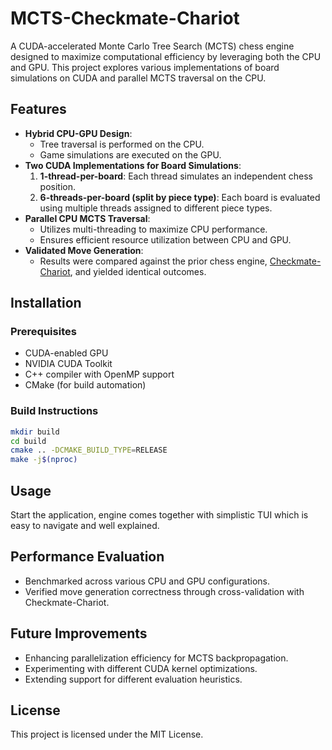 # MCTS-Checkmate-Chariot

A CUDA-accelerated Monte Carlo Tree Search (MCTS) chess engine designed to maximize computational efficiency by leveraging both the CPU and GPU. This project explores various implementations of board simulations on CUDA and parallel MCTS traversal on the CPU.

## Features
- **Hybrid CPU-GPU Design**: 
  - Tree traversal is performed on the CPU.
  - Game simulations are executed on the GPU.
- **Two CUDA Implementations for Board Simulations**:
  1. **1-thread-per-board**: Each thread simulates an independent chess position.
  2. **6-threads-per-board (split by piece type)**: Each board is evaluated using multiple threads assigned to different piece types.
- **Parallel CPU MCTS Traversal**:
  - Utilizes multi-threading to maximize CPU performance.
  - Ensures efficient resource utilization between CPU and GPU.
- **Validated Move Generation**:
  - Results were compared against the prior chess engine, [Checkmate-Chariot](https://github.com/Jlisowskyy/Checkmate-Chariot), and yielded identical outcomes.

## Installation
### Prerequisites
- CUDA-enabled GPU
- NVIDIA CUDA Toolkit
- C++ compiler with OpenMP support
- CMake (for build automation)

### Build Instructions
```sh
mkdir build
cd build
cmake .. -DCMAKE_BUILD_TYPE=RELEASE
make -j$(nproc)
```

## Usage

Start the application, engine comes together with simplistic TUI which is easy to navigate and well explained.

## Performance Evaluation
- Benchmarked across various CPU and GPU configurations.
- Verified move generation correctness through cross-validation with Checkmate-Chariot.

## Future Improvements
- Enhancing parallelization efficiency for MCTS backpropagation.
- Experimenting with different CUDA kernel optimizations.
- Extending support for different evaluation heuristics.

## License
This project is licensed under the MIT License.

